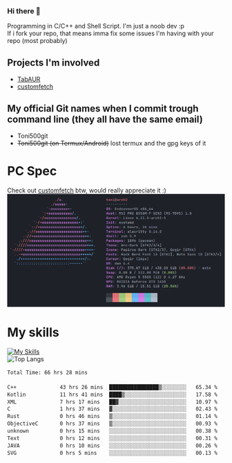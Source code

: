 ### Hi there 👋

Programming in C/C++ and Shell Script. I'm just a noob dev :p\
If i fork your repo, that means imma fix some issues I'm having with your repo (most probably)

## Projects I'm involved
 - [TabAUR](https://github.com/BurntRanch/TabAUR)
 - [customfetch](https://github.com/Toni500github/customfetch)

## My official Git names when I commit trough command line (they all have the same email)
* Toni500git
* ~~Toni500git (on Termux/Android)~~ lost termux and the gpg keys of it

# PC Spec
Check out [customfetch](https://github.com/Toni500github/customfetch) btw, would really appreciate it :)
![screenshot.png](https://github.com/Toni500github/customfetch/raw/main/screenshot.png)

# My skills
[![My Skills](https://skillicons.dev/icons?i=cpp,bash,arch,linux&theme=light)](https://skillicons.dev)\
![Top Langs](https://github-readme-stats.vercel.app/api/top-langs/?username=Toni500github&layout=compact)

<!--START_SECTION:waka-->

```txt
Total Time: 66 hrs 28 mins

C++              43 hrs 26 mins  ████████████████▒░░░░░░░░   65.34 %
Kotlin           11 hrs 41 mins  ████▒░░░░░░░░░░░░░░░░░░░░   17.58 %
XML              7 hrs 17 mins   ██▓░░░░░░░░░░░░░░░░░░░░░░   10.97 %
C                1 hrs 37 mins   ▓░░░░░░░░░░░░░░░░░░░░░░░░   02.43 %
Rust             0 hrs 46 mins   ▒░░░░░░░░░░░░░░░░░░░░░░░░   01.14 %
ObjectiveC       0 hrs 37 mins   ▒░░░░░░░░░░░░░░░░░░░░░░░░   00.93 %
unknown          0 hrs 15 mins   ░░░░░░░░░░░░░░░░░░░░░░░░░   00.38 %
Text             0 hrs 12 mins   ░░░░░░░░░░░░░░░░░░░░░░░░░   00.31 %
JAVA             0 hrs 10 mins   ░░░░░░░░░░░░░░░░░░░░░░░░░   00.26 %
SVG              0 hrs 5 mins    ░░░░░░░░░░░░░░░░░░░░░░░░░   00.13 %
```

<!--END_SECTION:waka-->
